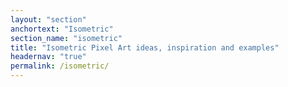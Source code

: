 ```yaml
---
layout: "section"
anchortext: "Isometric"
section_name: "isometric"
title: "Isometric Pixel Art ideas, inspiration and examples"
headernav: "true"
permalink: /isometric/
---
```

